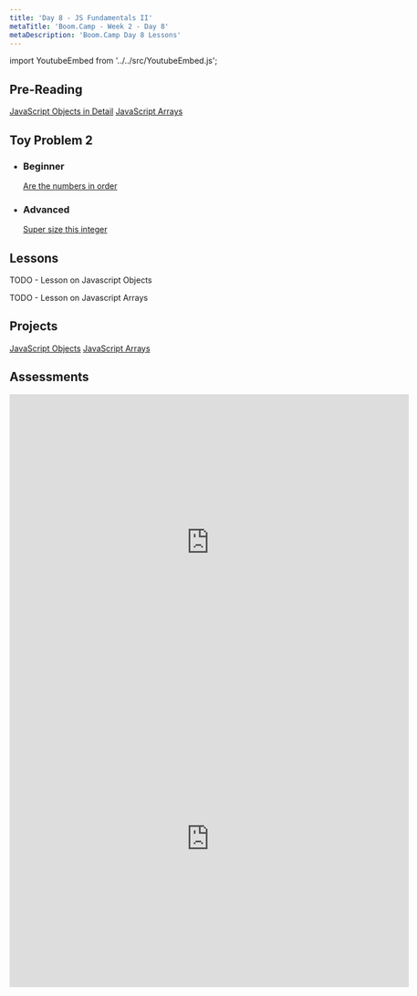 ```yaml
---
title: 'Day 8 - JS Fundamentals II'
metaTitle: 'Boom.Camp - Week 2 - Day 8'
metaDescription: 'Boom.Camp Day 8 Lessons'
---
```


import YoutubeEmbed from '../../src/YoutubeEmbed.js';

## Pre-Reading

[JavaScript Objects in Detail](http://javascriptissexy.com/javascript-objects-in-detail/)
[JavaScript Arrays](https://developer.mozilla.org/en-US/docs/Web/JavaScript/Reference/Global_Objects/Array)

## Toy Problem 2

- ### Beginner

  [Are the numbers in order](https://repl.it/@AodhanHayter/Are-the-numbers-in-order)

- ### Advanced

  [Super size this integer](https://repl.it/@AodhanHayter/super-size-this-integer)

## Lessons

TODO - Lesson on Javascript Objects
<YoutubeEmbed link="https://www.youtube.com/embed/NpEaa2P7qZI" />

TODO - Lesson on Javascript Arrays
<YoutubeEmbed link="https://www.youtube.com/embed/NpEaa2P7qZI" />

## Projects

[JavaScript Objects](https://github.com/boomcamp/javascript-2-objects)
[JavaScript Arrays](https://github.com/boomcamp/javascript-2-arrays)

## Assessments

<iframe src="https://docs.google.com/forms/d/e/1FAIpQLScm5einDVS6-ZIZy7RjHA9gmJn3j6zfJ4bxCEDlhSDCKLQ5iA/viewform?embedded=true" width="700" height="520" frameborder="0" marginheight="0" marginwidth="0">Loading…</iframe>
<iframe src="https://docs.google.com/forms/d/e/1FAIpQLSeLWdWE0KMKABMNUW1LkVe5jkBrvHKQzdQVtOJNiaHfedXSlg/viewform?embedded=true" width="700" height="520" frameborder="0" marginheight="0" marginwidth="0">Loading…</iframe>
